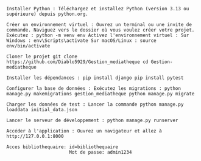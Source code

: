 

    Installer Python : Téléchargez et installez Python (version 3.13 ou supérieure) depuis python.org.

    Créer un environnement virtuel : Ouvrez un terminal ou une invite de commande. Naviguez vers le dossier où vous voulez créer votre projet. Exécutez : python -m venv env Activez l'environnement virtuel : Sur Windows : env\Scripts\activate Sur macOS/Linux : source env/bin/activate

    Cloner le projet git clone https://github.com/Diablo5929/Gestion_mediatheque cd Gestion-mediatheque

    Installer les dépendances : pip install django pip install pytest

    Configurer la base de données : Exécutez les migrations : python manage.py makemigrations gestion_mediatheque python manage.py migrate

    Charger les données de test : Lancer la commande python manage.py loaddata initial_data.json

    Lancer le serveur de développement : python manage.py runserver

    Accéder à l'application : Ouvrez un navigateur et allez à http://127.0.0.1:8000 

    Acces bibliothequaire: id=bibliothequaire
                           Mot de passe: admin1234
